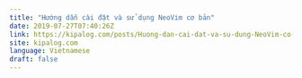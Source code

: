 ```yaml
---
title: "Hướng dẫn cài đặt và sử dụng NeoVim cơ bản"
date: 2019-07-27T07:40:26Z
link: https://kipalog.com/posts/Huong-dan-cai-dat-va-su-dung-NeoVim-co-ban?utm_medium=RSS&utm_source=news.12bit.vn
site: kipalog.com
language: Vietnamese
draft: false
---
```

